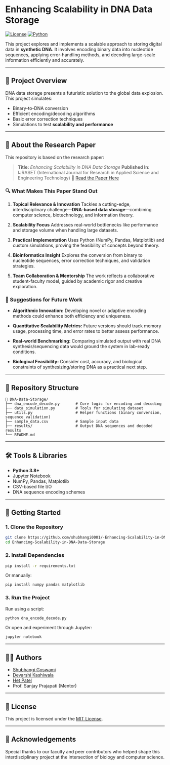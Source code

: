 # Enhancing Scalability in DNA Data Storage

[![License](https://img.shields.io/badge/license-MIT-green.svg)](LICENSE)
[![Python](https://img.shields.io/badge/python-3.8%2B-blue.svg)](https://www.python.org/downloads/)

This project explores and implements a scalable approach to storing digital data in **synthetic DNA**. It involves encoding binary data into nucleotide sequences, applying error-handling methods, and decoding large-scale information efficiently and accurately.

---

## 🧠 Project Overview

DNA data storage presents a futuristic solution to the global data explosion. This project simulates:

* Binary-to-DNA conversion
* Efficient encoding/decoding algorithms
* Basic error correction techniques
* Simulations to test **scalability and performance**

---

## 📄 About the Research Paper

This repository is based on the research paper:

> **Title:** *Enhancing Scalability in DNA Data Storage*
> **Published In:** IJRASET (International Journal for Research in Applied Science and Engineering Technology)
> 🔗 [Read the Paper Here](https://www.ijraset.com/research-paper/enhancing-scalability-in-dna-data-storage)

### 🔍 What Makes This Paper Stand Out

1. **Topical Relevance & Innovation**
   Tackles a cutting-edge, interdisciplinary challenge—**DNA-based data storage**—combining computer science, biotechnology, and information theory.

2. **Scalability Focus**
   Addresses real-world bottlenecks like performance and storage volume when handling large datasets.

3. **Practical Implementation**
   Uses Python (NumPy, Pandas, Matplotlib) and custom simulations, proving the feasibility of concepts beyond theory.

4. **Bioinformatics Insight**
   Explores the conversion from binary to nucleotide sequences, error correction techniques, and validation strategies.

5. **Team Collaboration & Mentorship**
   The work reflects a collaborative student-faculty model, guided by academic rigor and creative exploration.

### 🤔 Suggestions for Future Work

* **Algorithmic Innovation:**
  Developing novel or adaptive encoding methods could enhance both efficiency and uniqueness.

* **Quantitative Scalability Metrics:**
  Future versions should track memory usage, processing time, and error rates to better assess performance.

* **Real-world Benchmarking:**
  Comparing simulated output with real DNA synthesis/sequencing data would ground the system in lab-ready conditions.

* **Biological Feasibility:**
  Consider cost, accuracy, and biological constraints of synthesizing/storing DNA as a practical next step.

---

## 📂 Repository Structure

```
📁 DNA-Data-Storage/
├── dna_encode_decode.py       # Core logic for encoding and decoding
├── data_simulation.py         # Tools for simulating dataset
├── utils.py                   # Helper functions (binary conversion, sequence validation)
├── sample_data.csv            # Sample input data
├── results/                   # Output DNA sequences and decoded results
└── README.md
```

---

## 🛠️ Tools & Libraries

* **Python 3.8+**
* Jupyter Notebook
* NumPy, Pandas, Matplotlib
* CSV-based file I/O
* DNA sequence encoding schemes

---

## 🚀 Getting Started

### 1. Clone the Repository

```bash
git clone https://github.com/shubhangi0001/-Enhancing-Scalability-in-DNA-Data-Storage.git
cd Enhancing-Scalability-in-DNA-Data-Storage
```

### 2. Install Dependencies

```bash
pip install -r requirements.txt
```

Or manually:

```bash
pip install numpy pandas matplotlib
```

### 3. Run the Project

Run using a script:

```bash
python dna_encode_decode.py
```

Or open and experiment through Jupyter:

```bash
jupyter notebook
```

---

## 👨‍💼 Authors

* [Shubhangi Goswami](https://github.com/shubhangi0001)
* [Devarshi Kashiwala](https://github.com/Devarshik3)
* [Het Patel](https://github.com/HetPatel1978)
* Prof. Sanjay Prajapati (Mentor)

---

## 📃 License

This project is licensed under the [MIT License](LICENSE).

---

## 🙌 Acknowledgements

Special thanks to our faculty and peer contributors who helped shape this interdisciplinary project at the intersection of biology and computer science.
